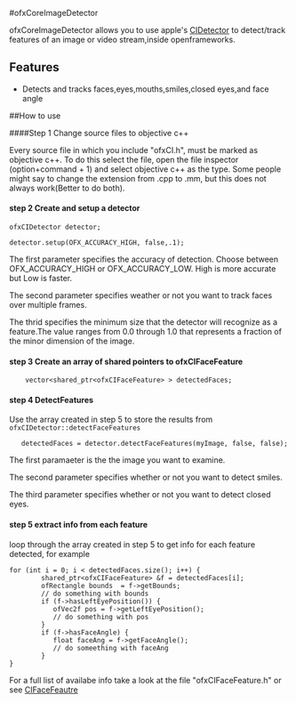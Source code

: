 #ofxCoreImageDetector

ofxCoreImageDetector allows you to use apple's [CIDetector](https://developer.apple.com/library/ios/documentation/CoreImage/Reference/CIDetector_Ref/Reference/Reference.html#//apple_ref/occ/instm/CIDetector/featuresInImage:options:) to detect/track features of an image or video stream,inside openframeworks.

## Features

* Detects and tracks faces,eyes,mouths,smiles,closed eyes,and face angle

##How to use 

####Step 1 Change source files to objective c++

Every source file in which you include "ofxCI.h", must be marked as objective c++. To do this select the file, open the file inspector (option+command + 1) and select objective c++ as the type. Some people might say to change the extension from .cpp to .mm, but this does not always work(Better to do both). 

#### step 2 Create and setup a detector

```
ofxCIDetector detector;
```

```
detector.setup(OFX_ACCURACY_HIGH, false,.1);
```
The first parameter specifies the accuracy of detection. Choose between OFX_ACCURACY_HIGH or OFX_ACCURACY_LOW. High is more accurate but Low is faster. 

The second parameter specifies weather or not you want to track faces over multiple frames. 

The thrid specifies the minimum size that the detector will recognize as a feature.The value ranges from 0.0 through 1.0 that represents a fraction of the minor dimension of the image.



#### step 3 Create an array of shared pointers to ofxCIFaceFeature

```
    vector<shared_ptr<ofxCIFaceFeature> > detectedFaces;

```

#### step 4 DetectFeatures

Use the array created in step 5 to store the results from `ofxCIDetector::detectFaceFeatures`

```
   detectedFaces = detector.detectFaceFeatures(myImage, false, false);

```
The first paramaeter is the the image you want to examine.

The second parameter specifies whether or not you want to detect smiles.

The third parameter specifies  whether or not you want to detect closed eyes.

#### step 5 extract info from each feature 
loop through the array created in step 5 to get info for each feature detected, for example

```
for (int i = 0; i < detectedFaces.size(); i++) {
        shared_ptr<ofxCIFaceFeature> &f = detectedFaces[i];
        ofRectangle bounds  = f->getBounds;
        // do something with bounds
        if (f->hasLeftEyePosition()) {
           ofVec2f pos = f->getLeftEyePosition();
           // do something with pos
        }
        if (f->hasFaceAngle) {
           float faceAng = f->getFaceAngle();
           // do someething with faceAng
        }
}

```

For a full list of availabe info take a look at the file "ofxCIFaceFeature.h" or see [CIFaceFeautre](https://developer.apple.com/library/mac/documentation/CoreImage/Reference/CIFaceFeature/Reference/Reference.html)
